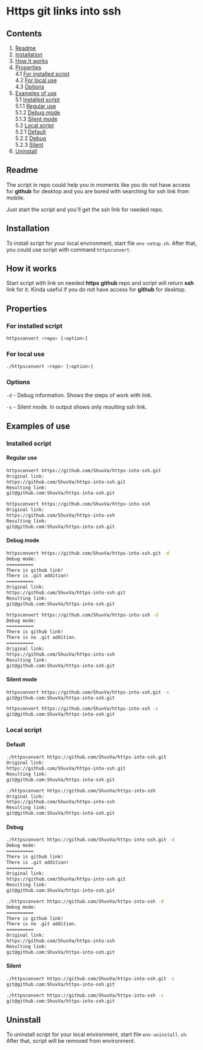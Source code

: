 # Https git links into ssh
## Contents

1. [Readme](#readme)
2. [Installation](#installation)
3. [How it works](#how-it-works)
4. [Properties](#properties) \
    4.1 [For installed script](#for-installed-script) \
    4.2 [For local use](#for-local-use) \
    4.3 [Options](#options)
5. [Examples of use](#examples-of-use) \
    5.1 [Installed script](#installed-script)\
        5.1.1 [Regular use](#regular-use) \
        5.1.2 [Debug mode](#debug-mode)\
        5.1.3 [Silent mode](#silent-mode)\
    5.2 [Local script](#local-script)\
        5.2.1 [Default](#default)\
        5.2.2 [Debug](#debug)\
        5.2.3 [Silent](#silent)
6. [Uninstall](#uninstall)

## Readme
The script in repo could help you in moments like you do not have access for **github** for desktop and you are bored with searching for ssh link from mobile.

Just start the script and you'll get the ssh link for needed repo.

## Installation

To install script for your local environment, start file `env-setup.sh`. After that, you could use script with command `httpsconvert`.

## How it works

Start script with link on needed **https** **github** repo and script will return **ssh** link for it. Kinda useful if you do not have access for **github** for desktop.

## Properties
### For installed script

```bash
httpsconvert <repo> [<option>]
```

### For local use

```bash
./httpsconvert <repo> [<option>]
```

### Options

`-d` - Debug information. Shows the steps of work with link.

`-s` - Silent mode. In output shows only resulting ssh link.

## Examples of use

### Installed script

#### Regular use

```bash
httpsconvert https://github.com/ShuvVa/https-into-ssh.git
Original link:
https://github.com/ShuvVa/https-into-ssh.git
Resulting link:
git@github.com:ShuvVa/https-into-ssh.git
```

```bash
httpsconvert https://github.com/ShuvVa/https-into-ssh
Original link:
https://github.com/ShuvVa/https-into-ssh
Resulting link:
git@github.com:ShuvVa/https-into-ssh.git
```

#### Debug mode

```bash
httpsconvert https://github.com/ShuvVa/https-into-ssh.git -d
Debug mode:
==========
There is github link!
There is .git addition!
==========
Original link:
https://github.com/ShuvVa/https-into-ssh.git
Resulting link:
git@github.com:ShuvVa/https-into-ssh.git
```

```bash
httpsconvert https://github.com/ShuvVa/https-into-ssh -d
Debug mode:
==========
There is github link!
There is no .git addition.
==========
Original link:
https://github.com/ShuvVa/https-into-ssh
Resulting link:
git@github.com:ShuvVa/https-into-ssh.git
```

#### Silent mode

```bash
httpsconvert https://github.com/ShuvVa/https-into-ssh.git -s
git@github.com:ShuvVa/https-into-ssh.git
```

```bash
httpsconvert https://github.com/ShuvVa/https-into-ssh -s
git@github.com:ShuvVa/https-into-ssh.git
```

### Local script

#### Default

```bash
./httpsconvert https://github.com/ShuvVa/https-into-ssh.git
Original link:
https://github.com/ShuvVa/https-into-ssh.git
Resulting link:
git@github.com:ShuvVa/https-into-ssh.git
```

```bash
./httpsconvert https://github.com/ShuvVa/https-into-ssh
Original link:
https://github.com/ShuvVa/https-into-ssh
Resulting link:
git@github.com:ShuvVa/https-into-ssh.git
```

#### Debug

```bash
./httpsconvert https://github.com/ShuvVa/https-into-ssh.git -d
Debug mode:
==========
There is github link!
There is .git addition!
==========
Original link:
https://github.com/ShuvVa/https-into-ssh.git
Resulting link:
git@github.com:ShuvVa/https-into-ssh.git
```

```bash
./httpsconvert https://github.com/ShuvVa/https-into-ssh -d
Debug mode:
==========
There is github link!
There is no .git addition.
==========
Original link:
https://github.com/ShuvVa/https-into-ssh
Resulting link:
git@github.com:ShuvVa/https-into-ssh.git
```

#### Silent

```bash
./httpsconvert https://github.com/ShuvVa/https-into-ssh.git -s
git@github.com:ShuvVa/https-into-ssh.git
```

```bash
./httpsconvert https://github.com/ShuvVa/https-into-ssh -s
git@github.com:ShuvVa/https-into-ssh.git
```

## Uninstall

To uninstall script for your local environment, start file `env-uninstall.sh`. After that, script will be removed from environment.
